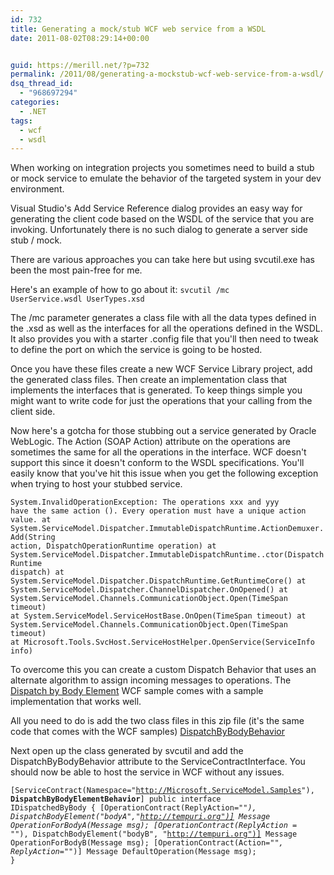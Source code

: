 ```yaml
---
id: 732
title: Generating a mock/stub WCF web service from a WSDL
date: 2011-08-02T08:29:14+00:00


guid: https://merill.net/?p=732
permalink: /2011/08/generating-a-mockstub-wcf-web-service-from-a-wsdl/
dsq_thread_id:
  - "968697294"
categories:
  - .NET
tags:
  - wcf
  - wsdl
---
```

When working on integration projects you sometimes need to build a stub or mock service to emulate the behavior of the targeted system in your dev environment.

Visual Studio's Add Service Reference dialog provides an easy way for generating the client code based on the WSDL of the service that you are invoking. Unfortunately there is no such dialog to generate a server side stub / mock.

There are various approaches you can take here but using svcutil.exe has been the most pain-free for me. 

Here's an example of how to go about it:
<code>svcutil /mc UserService.wsdl UserTypes.xsd</code>

The /mc parameter generates a class file with all the data types defined in the .xsd as well as the interfaces for all the operations defined in the WSDL. It also provides you with a starter .config file that you'll then need to tweak to define the port on which the service is going to be hosted.

Once you have these files create a new WCF Service Library project, add the generated class files. Then create an implementation class that implements the interfaces that is generated. To keep things simple you might want to write code for just the operations that your calling from the client side.

Now here's a gotcha for those stubbing out a service generated by Oracle WebLogic. The Action (SOAP Action) attribute on the operations are sometimes the same for all the operations in the interface. WCF doesn't support this since it doesn't conform to the WSDL specifications. You'll easily know that you've hit this issue when you get the following exception when trying to host your stubbed service.

<code>System.InvalidOperationException: The operations xxx and yyy have the same action ().  Every operation must have a unique action value.
   at System.ServiceModel.Dispatcher.ImmutableDispatchRuntime.ActionDemuxer.Add(String action, DispatchOperationRuntime operation)
   at System.ServiceModel.Dispatcher.ImmutableDispatchRuntime..ctor(DispatchRuntime dispatch)
   at System.ServiceModel.Dispatcher.DispatchRuntime.GetRuntimeCore()
   at System.ServiceModel.Dispatcher.ChannelDispatcher.OnOpened()
   at System.ServiceModel.Channels.CommunicationObject.Open(TimeSpan timeout)
   at System.ServiceModel.ServiceHostBase.OnOpen(TimeSpan timeout)
   at System.ServiceModel.Channels.CommunicationObject.Open(TimeSpan timeout)
   at Microsoft.Tools.SvcHost.ServiceHostHelper.OpenService(ServiceInfo info)
</code>

To overcome this you can create a custom Dispatch Behavior that uses an alternate algorithm to assign incoming messages to operations. The <a href="http://msdn.microsoft.com/en-us/library/aa395223.aspx">Dispatch by Body Element</a> WCF sample comes with a sample implementation that works well. 

All you need to do is add the two class files in this zip file (it's the same code that comes with the WCF samples) <a href='https://merill.net/wp-content/uploads/2011/08/Contracts.zip'>DispatchByBodyBehavior</a>

Next open up the class generated by svcutil and add the DispatchByBodyBehavior attribute to the ServiceContractInterface. You should now be able to host the service in WCF without any issues.

<code>[ServiceContract(Namespace="http://Microsoft.ServiceModel.Samples"),
                            <strong>DispatchByBodyElementBehavior</strong>]
public interface IDispatchedByBody
{
    [OperationContract(ReplyAction="*"), 
     DispatchBodyElement("bodyA","http://tempuri.org")]
    Message OperationForBodyA(Message msg);
    [OperationContract(ReplyAction = "*"), 
     DispatchBodyElement("bodyB", "http://tempuri.org")]
    Message OperationForBodyB(Message msg);
    [OperationContract(Action="*", ReplyAction="*")]
    Message DefaultOperation(Message msg);
}</code>